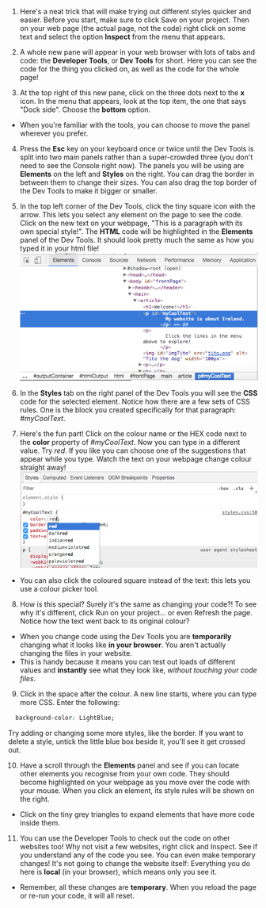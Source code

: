 1. Here's a neat trick that will make trying out different styles quicker and easier. Before you start, make sure to click Save on your project. Then on your web page \(the actual page, not the code\) right click on some text and select the option **Inspect** from the menu that appears.

2. A whole new pane will appear in your web browser with lots of tabs and code: the **Developer Tools**, or **Dev Tools** for short. Here you can see the code for the thing you clicked on, as well as the code for the whole page!

3. At the top right of this new pane, click on the three dots next to the **x** icon. In the menu that appears, look at the top item, the one that says "Dock side". Choose the **bottom** option.
 * When you're familiar with the tools, you can choose to move the panel wherever you prefer.

4. Press the **Esc** key on your keyboard once or twice until the Dev Tools is split into two main panels rather than a super-crowded three \(you don't need to see the Console right now\). The panels you will be using are **Elements** on the left and **Styles** on the right. You can drag the border in between them to change their sizes. You can also drag the top border of the Dev Tools to make it bigger or smaller. 

5. In the top left corner of the Dev Tools, click the tiny square icon with the arrow. This lets you select any element on the page to see the code. Click on the new text on your webpage, "This is a paragraph with its own special style!". The **HTML** code will be highlighted in the **Elements** panel of the Dev Tools. It should look pretty much the same as how you typed it in your html file!
![](assets/devToolsMyCoolText.png)

6. In the **Styles** tab on the right panel of the Dev Tools you will see the **CSS** code for the selected element. Notice how there are a few sets of CSS rules. One is the block you created specifically for that paragraph: _#myCoolText_.

7. Here's the fun part! Click on the colour name or the HEX code next to the **color** property of _#myCoolText_. Now you can type in a different value. Try _red_. If you like you can choose one of the suggestions that appear while you type. Watch the text on your webpage change colour straight away! ![](assets/devToolsChangeColour.png)

 * You can also click the coloured square instead of the text: this lets you use a colour picker tool. 

8. How is this special? Surely it's the same as changing your code?! To see why it's different, click Run on your project... or even Refresh the page. Notice how the text went back to its original colour? 
 * When you change code using the Dev Tools you are **temporarily** changing what it looks like **in your browser**. You aren't actually changing the files in your website. 
 * This is handy because it means you can test out loads of different values and **instantly** see what they look like, _without touching your code files_.

9. Click in the space after the colour. A new line starts, where you can type more CSS. Enter the following:
  ```css
    background-color: LightBlue;
  ```
  Try adding or changing some more styles, like the border. If you want to delete a style, untick the little blue box beside it, you'll see it get crossed out.

10. Have a scroll through the **Elements** panel and see if you can locate other elements you recognise from your own code. They should become highlighted on your webpage as you move over the code with your mouse. When you click an element, its style rules will be shown on the right.
 * Click on the tiny grey triangles to expand elements that have more code inside them.

11. You can use the Developer Tools to check out the code on other websites too! Why not visit a few websites, right click and Inspect. See if you understand any of the code you see. You can even make temporary changes! It's not going to change the website itself: Everything you do here is **local** \(in your browser\), which means only you see it.
 * Remember, all these changes are **temporary**. When you reload the page or re-run your code, it will all reset. 


